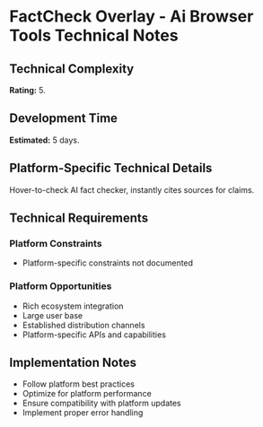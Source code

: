 # FactCheck Overlay - Ai Browser Tools Technical Notes

## Technical Complexity
**Rating:** 5.

## Development Time
**Estimated:** 5 days.

## Platform-Specific Technical Details
Hover-to-check AI fact checker, instantly cites sources for claims.

## Technical Requirements

### Platform Constraints
- Platform-specific constraints not documented

### Platform Opportunities
- Rich ecosystem integration
- Large user base
- Established distribution channels
- Platform-specific APIs and capabilities

## Implementation Notes
- Follow platform best practices
- Optimize for platform performance
- Ensure compatibility with platform updates
- Implement proper error handling

